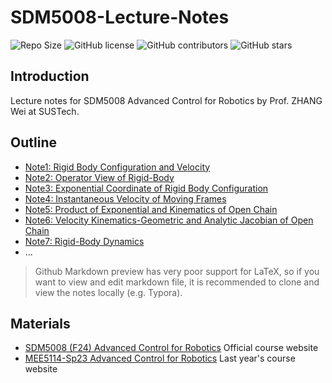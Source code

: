 # SDM5008-Lecture-Notes

![Repo Size](https://img.shields.io/github/repo-size/squarezhong/SDM5008-Lecture-Notes) ![GitHub license](https://img.shields.io/github/license/squarezhong/SDM5008-Lecture-Notes) ![GitHub contributors](https://img.shields.io/github/contributors/squarezhong/SDM5008-Lecture-Notes) ![GitHub stars](https://img.shields.io/github/stars/squarezhong/SDM5008-Lecture-Notes?style=social)

## Introduction

Lecture notes for SDM5008 Advanced Control for Robotics by Prof. ZHANG Wei at SUSTech.

## Outline
- [Note1: Rigid Body Configuration and Velocity](notes/lecture1/Lecture1%20Rigid%20Body%20Configuration%20and%20Velocity.pdf)
- [Note2: Operator View of Rigid-Body](notes/lecture2/Lecture2%20Operator%20View%20of%20Rigid-Body.pdf)
- [Note3: Exponential Coordinate of Rigid Body Configuration](notes/lecture3/Lecture3%20Exponential%20Coordinate%20of%20Rigid%20Body.pdf)
- [Note4: Instantaneous Velocity of Moving Frames](notes/lecture4/Lecture4%20Instantaneous%20Velocity%20of%20Moving%20Frames.pdf)
- [Note5: Product of Exponential and Kinematics of Open Chain](notes/lecture5/Lecture5%20Product%20of%20Exponential%20and%20Kinematics%20of%20Open%20Chain.pdf)
- [Note6: Velocity Kinematics-Geometric and Analytic Jacobian of Open Chain](notes/lecture6/Lecture6%20Velocity%20Kinematics-Geometric%20and%20Analytic%20Jacobian%20of%20Open%20Chain.pdf)
- [Note7: Rigid-Body Dynamics](notes/lecture7/Lecture7%20Rigid-Body%20Dynamics.pdf)
- ...

> Github Markdown preview has very poor support for LaTeX, so if you want to view and edit markdown file, it is recommended to clone and view the notes locally (e.g. Typora).

## Materials
- [SDM5008 (F24) Advanced Control for Robotics](https://clearlab-sustech.github.io/ACR2024/)
    Official course website
- [MEE5114-Sp23 Advanced Control for Robotics](https://www.wzhanglab.site/teaching/advanced-control-for-robotics-sp23/)
    Last year's course website
